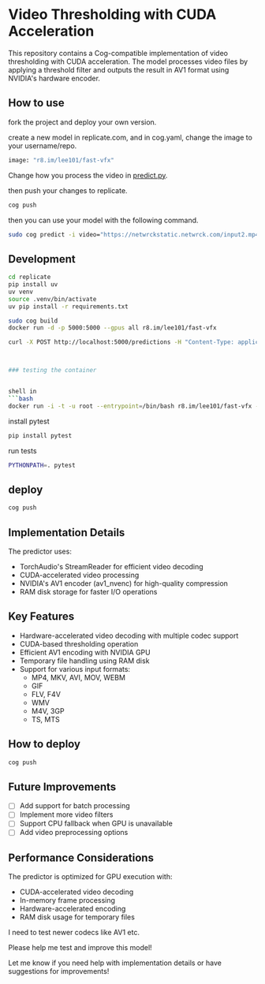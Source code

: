 # Video Thresholding with CUDA Acceleration

This repository contains a Cog-compatible implementation of video thresholding with CUDA acceleration. The model processes video files by applying a threshold filter and outputs the result in AV1 format using NVIDIA's hardware encoder.

## How to use

fork the project and deploy your own version.

create a new model in replicate.com, and in cog.yaml, change the image to your username/repo.

```bash
image: "r8.im/lee101/fast-vfx"
```
Change how you process the video in [predict.py](replicate/predict.py).



then push your changes to replicate.

```bash
cog push
```

then you can use your model with the following command.

```bash
sudo cog predict -i video="https://netwrckstatic.netwrck.com/input2.mp4" -i threshold=0.5
```

## Development

```bash
cd replicate
pip install uv
uv venv
source .venv/bin/activate
uv pip install -r requirements.txt
```

```bash
sudo cog build
docker run -d -p 5000:5000 --gpus all r8.im/lee101/fast-vfx

curl -X POST http://localhost:5000/predictions -H "Content-Type: application/json" -d '{"input": {"video": "https://netwrckstatic.netwrck.com/input2.mp4", "num_levels": 25, "output_codec": "h264_nvenc"}}'



### testing the container


shell in
```bash
docker run -i -t -u root --entrypoint=/bin/bash r8.im/lee101/fast-vfx -c /bin/bash
```

install pytest
```bash
pip install pytest
```

run tests
```bash
PYTHONPATH=. pytest
```

## deploy

```bash
cog push
```

## Implementation Details

The predictor uses:
- TorchAudio's StreamReader for efficient video decoding
- CUDA-accelerated video processing
- NVIDIA's AV1 encoder (av1_nvenc) for high-quality compression
- RAM disk storage for faster I/O operations

## Key Features

- Hardware-accelerated video decoding with multiple codec support
- CUDA-based thresholding operation
- Efficient AV1 encoding with NVIDIA GPU
- Temporary file handling using RAM disk
- Support for various input formats:
  - MP4, MKV, AVI, MOV, WEBM
  - GIF
  - FLV, F4V
  - WMV
  - M4V, 3GP
  - TS, MTS

## How to deploy

```bash
cog push
```

## Future Improvements

- [ ] Add support for batch processing
- [ ] Implement more video filters
- [ ] Support CPU fallback when GPU is unavailable
- [ ] Add video preprocessing options

## Performance Considerations

The predictor is optimized for GPU execution with:
- CUDA-accelerated video decoding
- In-memory frame processing
- Hardware-accelerated encoding
- RAM disk usage for temporary files

I need to test newer codecs like AV1 etc.

Please help me test and improve this model!

Let me know if you need help with implementation details or have suggestions for improvements!